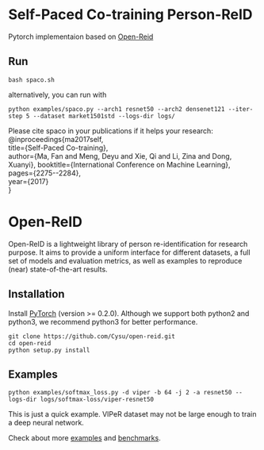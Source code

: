 # Self-Paced Co-training Person-ReID
Pytorch implementaion based on [Open-Reid](https://github.com/Cysu/open-reid.git)

## Run
```shell
bash spaco.sh
```
alternatively, you can run with 
```shell
python examples/spaco.py --arch1 resnet50 --arch2 densenet121 --iter-step 5 --dataset market1501std --logs-dir logs/
```

Please cite spaco in your publications if it helps your research:  
@inproceedings{ma2017self,  
  title={Self-Paced Co-training},   
  author={Ma, Fan and Meng, Deyu and Xie, Qi and Li, Zina and Dong, Xuanyi}, 
  booktitle={International Conference on Machine Learning},  
  pages={2275--2284},  
  year={2017}  
}

# Open-ReID
Open-ReID is a lightweight library of person re-identification for research
purpose. It aims to provide a uniform interface for different datasets, a full
set of models and evaluation metrics, as well as examples to reproduce (near)
state-of-the-art results.

## Installation

Install [PyTorch](http://pytorch.org/) (version >= 0.2.0). Although we support
both python2 and python3, we recommend python3 for better performance.

```shell
git clone https://github.com/Cysu/open-reid.git
cd open-reid
python setup.py install
```

## Examples

```shell
python examples/softmax_loss.py -d viper -b 64 -j 2 -a resnet50 --logs-dir logs/softmax-loss/viper-resnet50
```

This is just a quick example. VIPeR dataset may not be large enough to train a deep neural network.

Check about more [examples](https://cysu.github.io/open-reid/examples/training_id.html)
and [benchmarks](https://cysu.github.io/open-reid/examples/benchmarks.html).
